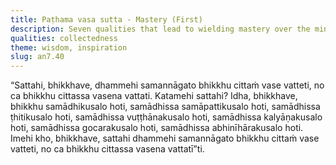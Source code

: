 ```yaml
---
title: Paṭhama vasa sutta - Mastery (First)
description: Seven qualities that lead to wielding mastery over the mind.
qualities: collectedness
theme: wisdom, inspiration
slug: an7.40
---
```


“Sattahi, bhikkhave, dhammehi samannāgato bhikkhu cittaṁ vase vatteti, no ca bhikkhu cittassa vasena vattati. Katamehi sattahi? Idha, bhikkhave, bhikkhu samādhikusalo hoti, samādhissa samāpattikusalo hoti, samādhissa ṭhitikusalo hoti, samādhissa vuṭṭhānakusalo hoti, samādhissa kalyāṇakusalo hoti, samādhissa gocarakusalo hoti, samādhissa abhinīhārakusalo hoti. Imehi kho, bhikkhave, sattahi dhammehi samannāgato bhikkhu cittaṁ vase vatteti, no ca bhikkhu cittassa vasena vattatī”ti.
